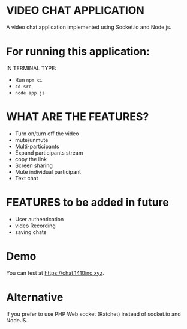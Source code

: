 # VIDEO CHAT APPLICATION
A video chat application implemented using Socket.io and Node.js.


# For running this application:
IN TERMINAL TYPE:
- Run `npm ci`
- `cd src`
- `node app.js`


# WHAT ARE THE FEATURES?
- Turn on/turn off the video
- mute/unmute
- Multi-participants
- Expand participants stream
- copy the link 
- Screen sharing
- Mute individual participant
- Text chat

# FEATURES to be added in future
- User authentication
- video Recording
- saving chats



 
# Demo
You can test at https://chat.1410inc.xyz.


#


# Alternative
If you prefer to use PHP Web socket (Ratchet) instead of socket.io and NodeJS.
